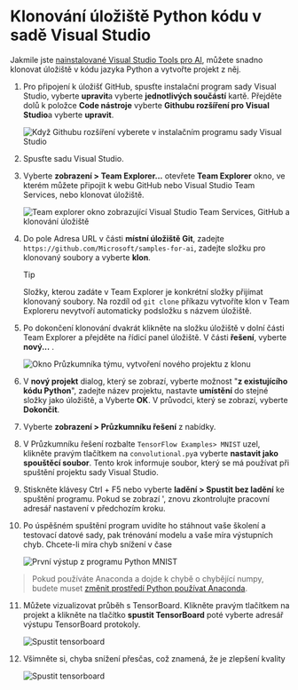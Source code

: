 ---
---
# <a name="clone-a-repository-of-python-code-in-visual-studio"></a>Klonování úložiště Python kódu v sadě Visual Studio

Jakmile jste [nainstalované Visual Studio Tools pro AI](installation.md), můžete snadno klonovat úložiště v kódu jazyka Python a vytvořte projekt z něj.

1. Pro připojení k úložišť GitHub, spusťte instalační program sady Visual Studio, vyberte **upravit**a vyberte **jednotlivých součástí** kartě. Přejděte dolů k položce **Code nástroje** vyberte **Githubu rozšíření pro Visual Studio**a vyberte **upravit**.
    
    ![Když Githubu rozšíření vyberete v instalačním programu sady Visual Studio](media\create-project-repo\installation-github-extension.png)
    
2. Spusťte sadu Visual Studio.

3. Vyberte **zobrazení > Team Explorer...**  otevřete **Team Explorer** okno, ve kterém můžete připojit k webu GitHub nebo Visual Studio Team Services, nebo klonovat úložiště.

    ![Team explorer okno zobrazující Visual Studio Team Services, GitHub a klonování úložiště](media\create-project-repo\team-explorer.png)

4. Do pole Adresa URL v části **místní úložiště Git**, zadejte `https://github.com/Microsoft/samples-for-ai`, zadejte složku pro klonovaný soubory a vyberte **klon**.

    > [!Tip]
    > Složky, kterou zadáte v Team Explorer je konkrétní složky přijímat klonovaný soubory. Na rozdíl od `git clone` příkazu vytvoříte klon v Team Exploreru nevytvoří automaticky podsložku s názvem úložiště.

5. Po dokončení klonování dvakrát klikněte na složku úložiště v dolní části Team Explorer a přejděte na řídicí panel úložiště. V části **řešení**, vyberte **nový...** .

    ![Okno Průzkumníka týmu, vytvoření nového projektu z klonu](media\create-project-repo\team-explorer-new-project.png)

6. V **nový projekt** dialog, který se zobrazí, vyberte možnost "**z existujícího kódu Python**", zadejte název projektu, nastavte **umístění** do stejné složky jako úložiště, a Vyberte **OK**. V průvodci, který se zobrazí, vyberte **Dokončit**.

7. Vyberte **zobrazení > Průzkumníku řešení** z nabídky.

8. V Průzkumníku řešení rozbalte `TensorFlow Examples> MNIST` uzel, klikněte pravým tlačítkem na `convolutional.py`a vyberte **nastavit jako spouštěcí soubor**. Tento krok informuje soubor, který se má používat při spuštění projektu sady Visual Studio.

10. Stiskněte klávesy Ctrl + F5 nebo vyberte **ladění > Spustit bez ladění** ke spuštění programu. Pokud se zobrazí ', znovu zkontrolujte pracovní adresář nastavení v předchozím kroku.


11. Po úspěšném spuštění program uvidíte ho stáhnout vaše školení a testovací datové sady, pak trénování modelu a vaše míra výstupních chyb. Chcete-li míra chyb snížení v čase

    ![První výstup z programu Python MNIST](media\create-project-repo\tensorflow-mnist-running.png)

> Pokud používáte Anaconda a dojde k chybě o chybějící numpy, budete muset [změnit prostředí Python používat Anaconda](../python/selecting-a-python-environment-for-a-project.md).

11. Můžete vizualizovat průběh s TensorBoard. Klikněte pravým tlačítkem na projekt a klikněte na tlačítko **spustit TensorBoard** poté vyberte adresář výstupu TensorBoard protokoly.

    ![Spustit tensorboard](media\create-project-repo\run-tensorboard.png)

11. Všimněte si, chyba snížení přesčas, což znamená, že je zlepšení kvality

    ![Spustit tensorboard](media\create-project-repo\tensorboard.png)